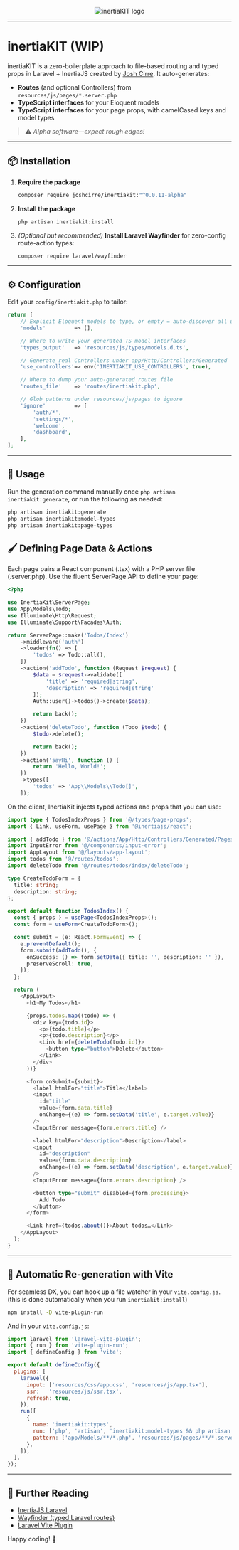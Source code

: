 <p align="center">
  <img src="https://github.com/user-attachments/assets/98e1a015-11f1-4365-bffb-002e3879debc" alt="inertiaKIT logo" />
</p>

---

# inertiaKIT (WIP)

inertiaKIT is a zero-boilerplate approach to file-based routing and typed props in Laravel + InertiaJS created by [Josh Cirre](https://joshcirre.com).
It auto-generates:

- **Routes** (and optional Controllers) from `resources/js/pages/*.server.php`
- **TypeScript interfaces** for your Eloquent models
- **TypeScript interfaces** for your page props, with camelCased keys and model types

> ⚠️ _Alpha software—expect rough edges!_

---

## 📦 Installation

1. **Require the package**
   ```bash
   composer require joshcirre/inertiakit:"^0.0.11-alpha"
   ```

2. **Install the package**
   ```bash
   php artisan inertiakit:install
   ```

3. _(Optional but recommended)_ **Install Laravel Wayfinder** for zero-config route-action types:
   ```bash
   composer require laravel/wayfinder
   ```

---

## ⚙️ Configuration

Edit your `config/inertiakit.php` to tailor:

```php
return [
    // Explicit Eloquent models to type, or empty = auto-discover all under app/Models
    'models'         => [],

    // Where to write your generated TS model interfaces
    'types_output'   => 'resources/js/types/models.d.ts',

    // Generate real Controllers under app/Http/Controllers/Generated
    'use_controllers'=> env('INERTIAKIT_USE_CONTROLLERS', true),

    // Where to dump your auto-generated routes file
    'routes_file'    => 'routes/inertiakit.php',

    // Glob patterns under resources/js/pages to ignore
    'ignore'         => [
        'auth/*',
        'settings/*',
        'welcome',
        'dashboard',
    ],
];
```

---

## 🚀 Usage

Run the generation command manually once `php artisan inertiakit:generate`, or run the following as needed:

```bash
php artisan inertiakit:generate
php artisan inertiakit:model-types
php artisan inertiakit:page-types
```

## 🖌️ Defining Page Data & Actions

Each page pairs a React component (.tsx) with a PHP server file (.server.php). Use the fluent ServerPage API to define your page:

```php
<?php

use InertiaKit\ServerPage;
use App\Models\Todo;
use Illuminate\Http\Request;
use Illuminate\Support\Facades\Auth;

return ServerPage::make('Todos/Index')
    ->middleware('auth')
    ->loader(fn() => [
        'todos' => Todo::all(),
    ])
    ->action('addTodo', function (Request $request) {
        $data = $request->validate([
            'title' => 'required|string', 
            'description' => 'required|string'
        ]);
        Auth::user()->todos()->create($data);

        return back();
    })
    ->action('deleteTodo', function (Todo $todo) {
        $todo->delete();

        return back();
    })
    ->action('sayHi', function () {
        return 'Hello, World!';
    })
    ->types([
        'todos' => 'App\\Models\\Todo[]',
    ]);
```

On the client, InertiaKit injects typed actions and props that you can use:

```ts
import type { TodosIndexProps } from '@/types/page-props';
import { Link, useForm, usePage } from '@inertiajs/react';

import { addTodo } from '@/actions/App/Http/Controllers/Generated/Pages/TodosIndexController';
import InputError from '@/components/input-error';
import AppLayout from '@/layouts/app-layout';
import todos from '@/routes/todos';
import deleteTodo from '@/routes/todos/index/deleteTodo';

type CreateTodoForm = {
  title: string;
  description: string;
};

export default function TodosIndex() {
  const { props } = usePage<TodosIndexProps>();
  const form = useForm<CreateTodoForm>();

  const submit = (e: React.FormEvent) => {
    e.preventDefault();
    form.submit(addTodo(), {
      onSuccess: () => form.setData({ title: '', description: '' }),
      preserveScroll: true,
    });
  };

  return (
    <AppLayout>
      <h1>My Todos</h1>

      {props.todos.map((todo) => (
        <div key={todo.id}>
          <p>{todo.title}</p>
          <p>{todo.description}</p>
          <Link href={deleteTodo(todo.id)}>
            <button type="button">Delete</button>
          </Link>
        </div>
      ))}

      <form onSubmit={submit}>
        <label htmlFor="title">Title</label>
        <input
          id="title"
          value={form.data.title}
          onChange={(e) => form.setData('title', e.target.value)}
        />
        <InputError message={form.errors.title} />

        <label htmlFor="description">Description</label>
        <input
          id="description"
          value={form.data.description}
          onChange={(e) => form.setData('description', e.target.value)}
        />
        <InputError message={form.errors.description} />

        <button type="submit" disabled={form.processing}>
          Add Todo
        </button>
      </form>

      <Link href={todos.about()}>About todos…</Link>
    </AppLayout>
  );
}
```

---

## 🔄 Automatic Re-generation with Vite

For seamless DX, you can hook up a file watcher in your `vite.config.js`. (this is done automatically when you run `inertiakit:install`)

```bash
npm install -D vite-plugin-run
```

And in your `vite.config.js`:

```js
import laravel from 'laravel-vite-plugin';
import { run } from 'vite-plugin-run';
import { defineConfig } from 'vite';

export default defineConfig({
  plugins: [
    laravel({
      input: ['resources/css/app.css', 'resources/js/app.tsx'],
      ssr:   'resources/js/ssr.tsx',
      refresh: true,
    }),
    run([
      {
        name: 'inertiakit:types',
        run: ['php', 'artisan', 'inertiakit:model-types && php artisan inertiakit:page-types'],
        pattern: ['app/Models/**/*.php', 'resources/js/pages/**/*.server.php'],
      },
    ]),
  ],
});
```

---

## 📖 Further Reading

- [InertiaJS Laravel](https://inertiajs.com/server-side-setup)
- [Wayfinder (typed Laravel routes)](https://github.com/tighten/wayfinder)
- [Laravel Vite Plugin](https://github.com/laravel/vite-plugin)

Happy coding! 🎉
